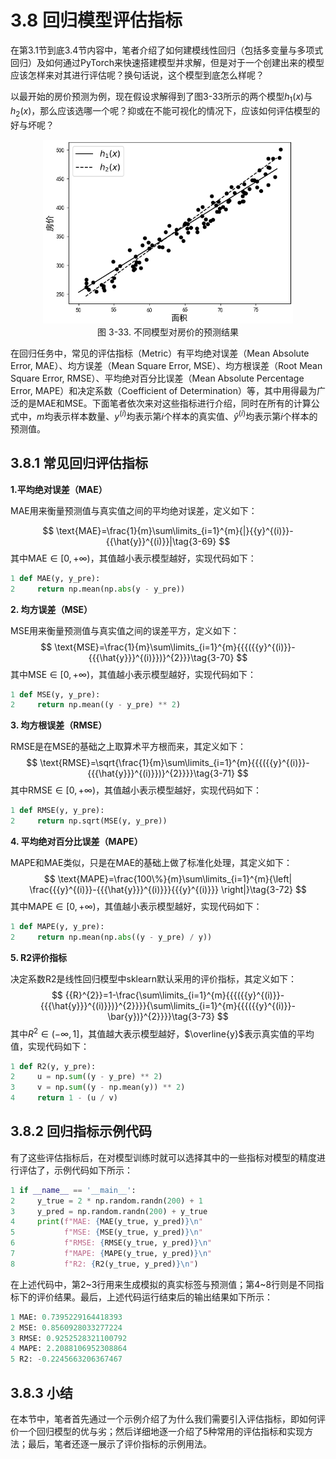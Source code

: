 # 3.8 回归模型评估指标

在第3.1节到底3.4节内容中，笔者介绍了如何建模线性回归（包括多变量与多项式回归）及如何通过PyTorch来快速搭建模型并求解，但是对于一个创建出来的模型应该怎样来对其进行评估呢？换句话说，这个模型到底怎么样呢？

以最开始的房价预测为例，现在假设求解得到了图3-33所示的两个模型$h_1(x)$与$h_2(x)$，那么应该选哪一个呢？抑或在不能可视化的情况下，应该如何评估模型的好与坏呢？

<div align=center>
<img width="400" src="../img/p2-8.png"/>
</div>
<center>
  图 3-33. 不同模型对房价的预测结果
</center>


在回归任务中，常见的评估指标（Metric）有平均绝对误差（Mean Absolute Error, MAE）、均方误差（Mean Square Error, MSE）、均方根误差（Root Mean Square Error, RMSE）、平均绝对百分比误差（Mean Absolute Percentage Error, MAPE）和决定系数（Coefficient of Determination）等，其中用得最为广泛的是MAE和MSE。下面笔者依次来对这些指标进行介绍，同时在所有的计算公式中，$m$均表示样本数量、$y^{(i)}$均表示第$i$个样本的真实值、$\hat{y}^{(i)}$均表示第$i$个样本的预测值。

## 3.8.1 常见回归评估指标

**1\.平均绝对误差（MAE）**

MAE用来衡量预测值与真实值之间的平均绝对误差，定义如下： 

$$
\text{MAE}=\frac{1}{m}\sum\limits_{i=1}^{m}{|}{{y}^{(i)}}-{{\hat{y}}^{(i)}}|\tag{3-69}
$$
其中$\text{MAE}\in [0,+\infty )$，其值越小表示模型越好，实现代码如下： 

```python
1 def MAE(y, y_pre):
2     return np.mean(np.abs(y - y_pre))
```

**2\. 均方误差（MSE）**

MSE用来衡量预测值与真实值之间的误差平方，定义如下： 
$$
\text{MSE}=\frac{1}{m}\sum\limits_{i=1}^{m}{{{({{y}^{(i)}}-{{{\hat{y}}}^{(i)}})}^{2}}}\tag{3-70}
$$
其中$\text{MSE}\in [0,+\infty )$，其值越小表示模型越好，实现代码如下： 

```python
1 def MSE(y, y_pre):
2     return np.mean((y - y_pre) ** 2)
```

**3\. 均方根误差（RMSE）**

RMSE是在MSE的基础之上取算术平方根而来，其定义如下： 
$$
\text{RMSE}=\sqrt{\frac{1}{m}\sum\limits_{i=1}^{m}{{{({{y}^{(i)}}-{{{\hat{y}}}^{(i)}})}^{2}}}}\tag{3-71}
$$
其中$\text{RMSE}\in [0,+\infty )$，其值越小表示模型越好，实现代码如下： 

```python
1 def RMSE(y, y_pre): 
2     return np.sqrt(MSE(y, y_pre))
```

**4\. 平均绝对百分比误差（MAPE）**

MAPE和MAE类似，只是在MAE的基础上做了标准化处理，其定义如下： 
$$
\text{MAPE}=\frac{100\%}{m}\sum\limits_{i=1}^{m}{\left| \frac{{{y}^{(i)}}-{{{\hat{y}}}^{(i)}}}{{{y}^{(i)}}} \right|}\tag{3-72}
$$
其中$\text{MAPE}\in [0,+\infty )$，其值越小表示模型越好，实现代码如下： 

```python
1 def MAPE(y, y_pre):
2     return np.mean(np.abs((y - y_pre) / y)) 
```

**5\. R2评价指标**

决定系数R2是线性回归模型中sklearn默认采用的评价指标，其定义如下： 
$$
{{R}^{2}}=1-\frac{\sum\limits_{i=1}^{m}{{{({{y}^{(i)}}-{{{\hat{y}}}^{(i)}})}^{2}}}}{\sum\limits_{i=1}^{m}{{{({{y}^{(i)}}-\bar{y})}^{2}}}}\tag{3-73}
$$
其中${{R}^{2}}\in (-\infty ,1]$，其值越大表示模型越好，$\overline{y}$表示真实值的平均值，实现代码如下： 

```python
1 def R2(y, y_pre):
2     u = np.sum((y - y_pre) ** 2)
3     v = np.sum((y - np.mean(y)) ** 2)
4     return 1 - (u / v)
```

## 3.8.2 回归指标示例代码

有了这些评估指标后，在对模型训练时就可以选择其中的一些指标对模型的精度进行评估了，示例代码如下所示：

```python
1 if __name__ == '__main__':
2     y_true = 2 * np.random.randn(200) + 1
3     y_pred = np.random.randn(200) + y_true
4     print(f"MAE: {MAE(y_true, y_pred)}\n"
5           f"MSE: {MSE(y_true, y_pred)}\n"
6           f"RMSE: {RMSE(y_true, y_pred)}\n"
7           f"MAPE: {MAPE(y_true, y_pred)}\n"
8           f"R2: {R2(y_true, y_pred)}\n")
```

在上述代码中，第2~3行用来生成模拟的真实标签与预测值；第4~8行则是不同指标下的评价结果。最后，上述代码运行结束后的输出结果如下所示：

```python
1 MAE: 0.7395229164418393
2 MSE: 0.8560928033277224
3 RMSE: 0.9252528321100792
4 MAPE: 2.2088106952308864
5 R2: -0.2245663206367467
```

## 3.8.3 小结

在本节中，笔者首先通过一个示例介绍了为什么我们需要引入评估指标，即如何评价一个回归模型的优与劣；然后详细地逐一介绍了5种常用的评估指标和实现方法；最后，笔者还逐一展示了评价指标的示例用法。